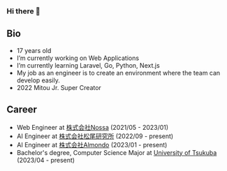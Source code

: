 ### Hi there 👋

## Bio
- 17 years old
- I’m currently working on Web Applications
- I’m currently learning Laravel, Go, Python, Next.js
- My job as an engineer is to create an environment where the team can develop easily.
- 2022 Mitou Jr. Super Creator

## Career
- Web Engineer at [株式会社Nossa](https://www.nossa.co.jp) (2021/05 - 2023/01)
- AI Engineer at [株式会社松尾研究所](https://matsuo-institute.com) (2022/09 - present)
- AI Engineer at [株式会社Almondo](http://almondotech.com/) (2023/01 - present)
- Bachelor's degree, Computer Science Major at [University of Tsukuba](https://www.tsukuba.ac.jp/en/) (2023/04 - present)
